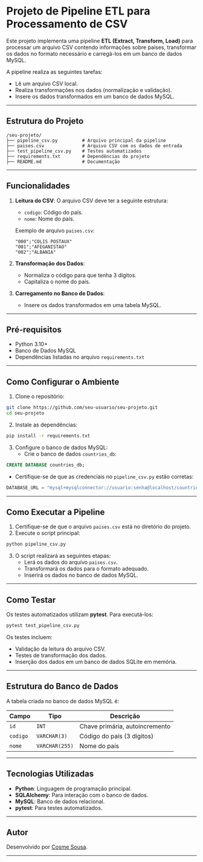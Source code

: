 
# Projeto de Pipeline ETL para Processamento de CSV

Este projeto implementa uma pipeline **ETL (Extract, Transform, Load)** para processar um arquivo CSV contendo informações sobre países, transformar os dados no formato necessário e carregá-los em um banco de dados MySQL.

A pipeline realiza as seguintes tarefas:
- Lê um arquivo CSV local.
- Realiza transformações nos dados (normalização e validação).
- Insere os dados transformados em um banco de dados MySQL.

---

## Estrutura do Projeto

```
/seu-projeto/
├── pipeline_csv.py         # Arquivo principal da pipeline
├── paises.csv              # Arquivo CSV com os dados de entrada
├── test_pipeline_csv.py    # Testes automatizados
├── requirements.txt        # Dependências do projeto
├── README.md               # Documentação
```

---

## Funcionalidades

1. **Leitura do CSV**: O arquivo CSV deve ter a seguinte estrutura:
   - `codigo`: Código do país.
   - `nome`: Nome do país.

   Exemplo de arquivo `paises.csv`:
   ```
   "000";"COLIS POSTAUX"
   "001";"AFEGANISTAO"
   "002";"ALBANIA"
   ```

2. **Transformação dos Dados**:
   - Normaliza o código para que tenha 3 dígitos.
   - Capitaliza o nome do país.

3. **Carregamento no Banco de Dados**:
   - Insere os dados transformados em uma tabela MySQL.

---

## Pré-requisitos

- Python 3.10+
- Banco de Dados MySQL
- Dependências listadas no arquivo `requirements.txt`

---

## Como Configurar o Ambiente

1. Clone o repositório:

```bash
git clone https://github.com/seu-usuario/seu-projeto.git
cd seu-projeto
```

2. Instale as dependências:

```bash
pip install -r requirements.txt
```

3. Configure o banco de dados MySQL:
   - Crie o banco de dados `countries_db`:

```sql
CREATE DATABASE countries_db;
```

- Certifique-se de que as credenciais no `pipeline_csv.py` estão corretas:

```python
DATABASE_URL = "mysql+mysqlconnector://usuario:senha@localhost/countries_db"
```

---

## Como Executar a Pipeline

1. Certifique-se de que o arquivo `paises.csv` está no diretório do projeto.
2. Execute o script principal:

```bash
python pipeline_csv.py
```

3. O script realizará as seguintes etapas:
   - Lerá os dados do arquivo `paises.csv`.
   - Transformará os dados para o formato adequado.
   - Inserirá os dados no banco de dados MySQL.

---

## Como Testar

Os testes automatizados utilizam **pytest**. Para executá-los:

```bash
pytest test_pipeline_csv.py
```

Os testes incluem:
- Validação da leitura do arquivo CSV.
- Testes de transformação dos dados.
- Inserção dos dados em um banco de dados SQLite em memória.

---

## Estrutura do Banco de Dados

A tabela criada no banco de dados MySQL é:

| **Campo**    | **Tipo**     | **Descrição**                  |
|--------------|--------------|--------------------------------|
| `id`         | `INT`        | Chave primária, autoincremento |
| `codigo`     | `VARCHAR(3)` | Código do país (3 dígitos)     |
| `nome`       | `VARCHAR(255)`| Nome do país                  |

---

## Tecnologias Utilizadas

- **Python**: Linguagem de programação principal.
- **SQLAlchemy**: Para interação com o banco de dados.
- **MySQL**: Banco de dados relacional.
- **pytest**: Para testes automatizados.

---

## Autor

Desenvolvido por [Cosme Sousa](https://github.com/cosmess).

---
